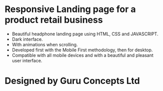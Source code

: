 # Responsive Landing page for a product retail business


- Beautiful headphone landing page using HTML, CSS and JAVASCRIPT.
- Dark interface.
- With animations when scrolling.
- Developed first with the Mobile First methodology, then for desktop.
- Compatible with all mobile devices and with a beautiful and pleasant user interface.


# Designed by Guru Concepts Ltd